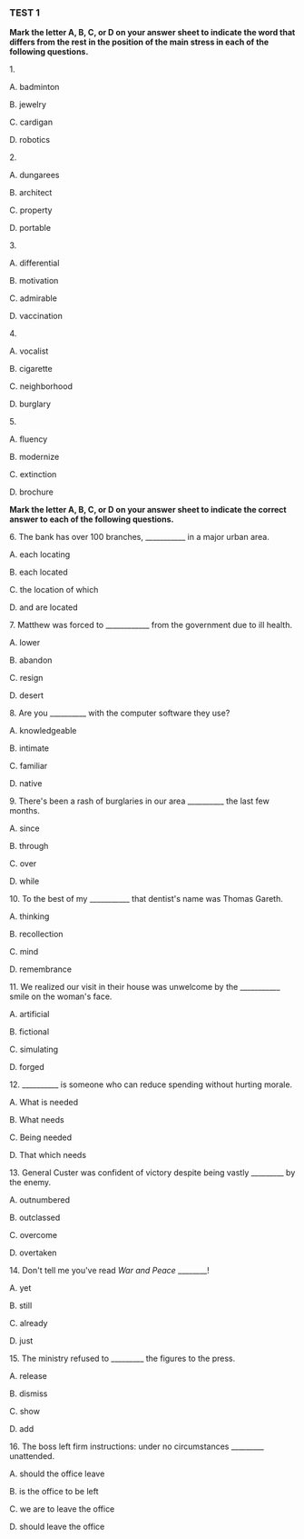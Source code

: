 
### TEST 1
**Mark the letter A, B, C, or D on your answer sheet to indicate the word that differs from the rest in the position of the main stress in each of the following
questions.**

1\. 

A. badminton

B. jewelry

C. cardigan

D. robotics

2\.

A. dungarees

B. architect

C. property

D. portable

3\. 

A. differential 

B. motivation

C. admirable

D. vaccination

4\. 

A. vocalist

B. cigarette 

C. neighborhood 

D. burglary

5\. 

A. fluency

B. modernize

C. extinction

D. brochure

**Mark the letter A, B, C, or D on your answer sheet to indicate the correct answer to each of the following questions.**

6\. The bank has over 100 branches, ___________ in a major urban area.

A. each locating

B. each located

C. the location of which

D. and are located

7\. Matthew was forced to ____________ from the government due to ill health.

A. lower 

B. abandon

C. resign 

D. desert

8\. Are you __________ with the computer software they use?

A. knowledgeable 

B. intimate

C. familiar

D. native

9\. There's been a rash of burglaries in our area __________ the last few months.

A. since 

B. through

C. over

D. while

10\. To the best of my ___________ that dentist's name was Thomas Gareth.

A. thinking

B. recollection 

C. mind

D. remembrance

11\. We realized our visit in their house was unwelcome by the ___________ smile on the woman's face.

A. artificial

B. fictional

C. simulating

D. forged

12\. __________ is someone who can reduce spending without hurting morale.

A. What is needed 

B. What needs

C. Being needed

D. That which needs

13\. General Custer was confident of victory despite being vastly _________ by the enemy.

A. outnumbered 

B. outclassed 

C. overcome 

D. overtaken 

14\. Don't tell me you've read *War and Peace* ________!

A. yet

B. still

C. already 

D. just

15\. The ministry refused to _________ the figures to the press.

A. release

B. dismiss

C. show 

D. add

16\. The boss left firm instructions: under no circumstances _________ unattended.

A. should the office leave

B. is the office to be left

C. we are to leave the office

D. should leave the office
